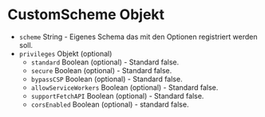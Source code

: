 # CustomScheme Objekt

* `scheme` String - Eigenes Schema das mit den Optionen registriert werden soll.
* `privileges` Objekt (optional) 
  * `standard` Boolean (optional) - Standard false.
  * `secure` Boolean (optional) - Standard false.
  * `bypassCSP` Boolean (optional) - Standard false.
  * `allowServiceWorkers` Boolean (optional) - Standard false.
  * `supportFetchAPI` Boolean (optional) - Standard false.
  * `corsEnabled` Boolean (optional) - standard false.